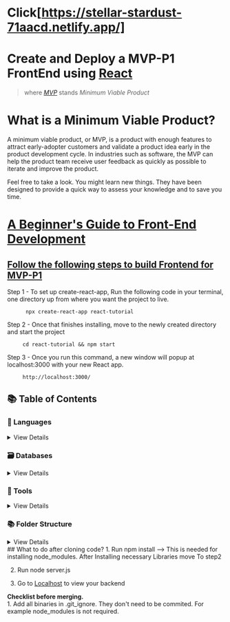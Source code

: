 # Click[https://stellar-stardust-71aacd.netlify.app/]

# Create and Deploy a MVP-P1 FrontEnd  using [React](https://reactjs.org/docs/getting-started.html) 

>  where <i>[MVP](https://www.productplan.com/glossary/minimum-viable-product/)</i> stands <i>Minimum Viable Product</i>

# What is a Minimum Viable Product?

A minimum viable product, or MVP, is a product with enough features to attract early-adopter customers and validate a product idea early in the product development cycle. In industries such as software, the MVP can help the product team receive user feedback as quickly as possible to iterate and improve the product.

Feel free to take a look. You might learn new things. They have been designed to provide a quick way to assess your knowledge and to save you time.

# [A Beginner's Guide to Front-End Development](https://www.freecodecamp.org/news/a-practical-guide-to-learning-front-end-development-for-beginners-da6516505e41/)

## [Follow the following steps to build Frontend for MVP-P1](https://www.taniarascia.com/getting-started-with-react/)

Step 1 - To set up create-react-app, Run the following code in your terminal, 
          one directory up from where you want the project to live.
          
          npx create-react-app react-tutorial

Step 2 - Once that finishes installing, move to the newly created directory and start the project
           
         cd react-tutorial && npm start

Step 3 - Once you run this command, a new window will popup at localhost:3000 with your new React app.

         http://localhost:3000/


## 📚 Table of Contents

### 📃 Languages

   
<details> 
<summary>View Details</summary>
        
#### [Javascript](https://htmlcheatsheet.com/js/)
        
- [Express.js](http://expressjs.com/)
- [Node.js](https://nodejs.org/en/about/)
        
    </details>
    
### 🗃️ Databases

<details>
<summary>View Details</summary>

- [MongoDb Atlas](https://www.mongodb.com/)

  </details>
  
  ### 🔧 Tools

<details>
<summary>View Details</summary>

#### Development
        
- [Git](https://git-scm.com/about)
- [Visual Studio Code](https://code.visualstudio.com/docs)
- [Postman](https://blog.postman.com/?_ga=2.127388804.820823733.1653291231-2104550954.1653291231)

#### Libraries Included

- [AWS-SDK](https://www.npmjs.com/package/aws-sdk)
- [Cors](https://www.npmjs.com/package/axios)
- [Dotenv](https://www.npmjs.com/package/dotenv)
- [Axios](https://www.npmjs.com/package/axios)
- [Express](https://www.npmjs.com/package/express)
- [Mongoose](https://www.npmjs.com/package/mongoose)
- [Multer](https://www.npmjs.com/package/multer)
- [Multer-S3](https://www.npmjs.com/package/multer-s3) 
- [Nodemon](https://www.npmjs.com/package/nodemon)
       
  </details>

  
  ### 📚 Folder Structure
  

<details>
<summary>View Details</summary>
   
   [Server.js]()-> Root File where programmer can initlize  functions passed and will be executed when the client goes to the url http://localhost:5000<br/>
   [Mongo.js]() -> MongoDB is one of the most popular NoSQL databases around. It is fairly easy to use and understand when compared with SQL databases. But it is a                        schemaless database. When working with NodeJS, we can use mongoose ODM to define a schema for a MongoDB collection.<br/> A mongoose schema defines                      the shape of documents inside a particular collection.<br/>
   [Routes.js]()-> contains Route paths, in combination with a request method, define the endpoints at which requests can be made.<br/>
   [.env]()->      In simple term, it is a variable text file keep as secret and secure because in .env file we store our database password, username, API key etc…
 </details>
## What to do after cloning code?
1. Run  npm install --> This is needed for installing node_modules. After Installing necessary Libraries move To step2 <br/>

2. Run  node server.js <br/>
 
3. Go to [Localhost](http://localhost:5000/) to view your backend <br/>


**Checklist before merging.**
<br/>1. Add all binaries in .git_ignore. They don't need to be commited. For example node_modules is not required.

